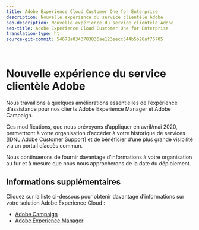 ```yaml
---
title: Adobe Experience Cloud Customer One for Enterprise
description: Nouvelle expérience du service clientèle Adobe
seo-description: Nouvelle expérience du service clientèle Adobe
seo-title: Adobe Experience Cloud Customer One for Enterprise
translation-type: ht
source-git-commit: 54678a0343783836ae123eecc544b5b26af76705

---
```



# Nouvelle expérience du service clientèle Adobe

Nous travaillons à quelques améliorations essentielles de l’expérience d’assistance pour nos clients Adobe Experience Manager et Adobe Campaign.

Ces modifications, que nous prévoyons d’appliquer en avril/mai 2020, permettront à votre organisation d’accéder à votre historique de services [!DNL Adobe Customer Support] et de bénéficier d’une plus grande visibilité via un portail d’accès commun.

Nous continuerons de fournir davantage d’informations à votre organisation au fur et à mesure que nous nous approcherons de la date du déploiement.

## Informations supplémentaires

Cliquez sur la liste ci-dessous pour obtenir davantage d’informations sur votre solution Adobe Experience Cloud :

* [Adobe Campaign](campaign-list.md)
* [Adobe Experience Manager](aem-list.md)
